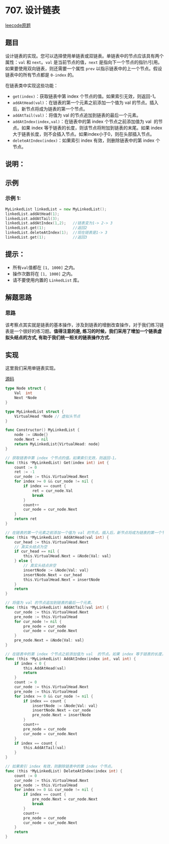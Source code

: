 # 707. 设计链表

[leecode原题](https://leetcode.cn/problems/design-linked-list/)

## 题目

设计链表的实现。您可以选择使用单链表或双链表。单链表中的节点应该具有两个属性：`val` 和 `next`。`val` 是当前节点的值，`next` 是指向下一个节点的指针/引用。如果要使用双向链表，则还需要一个属性 `prev` 以指示链表中的上一个节点。假设链表中的所有节点都是 `0-index` 的。

在链表类中实现这些功能：

- `get(index)`：获取链表中第 index 个节点的值。如果索引无效，则返回-1。
- `addAtHead(val)`：在链表的第一个元素之前添加一个值为 val 的节点。插入后，新节点将成为链表的第一个节点。
- `addAtTail(val)`：将值为 val 的节点追加到链表的最后一个元素。
- `addAtIndex(index,val)`：在链表中的第 index 个节点之前添加值为 val  的节点。如果 index 等于链表的长度，则该节点将附加到链表的末尾。如果 index 大于链表长度，则不会插入节点。如果index小于0，则在头部插入节点。
- `deleteAtIndex(index)`：如果索引 index 有效，则删除链表中的第 index 个节点。

## 说明：

## 示例

### 示例 1:

```go
MyLinkedList linkedList = new MyLinkedList();
linkedList.addAtHead(1);
linkedList.addAtTail(3);
linkedList.addAtIndex(1,2);   //链表变为1-> 2-> 3
linkedList.get(1);            //返回2
linkedList.deleteAtIndex(1);  //现在链表是1-> 3
linkedList.get(1);            //返回3
```

## 提示：
- 所有`val`值都在 `[1, 1000]` 之内。
- 操作次数将在  `[1, 1000]` 之内。
- 请不要使用内置的 `LinkedList` 库。

## 解题思路

### 思路
该考察点其实就是链表的基本操作，涉及到链表的增删改查操作，对于我们练习链表是一个很好的练习题。**值得注意的是, 练习的时候，我们采用了增加一个链表虚拟头结点的方式, 有助于我们统一相关的链表操作方式.**

## 实现
这里我们采用单链表实现。

[源码](./code/707-design-linked-list/main.go)
```go
type Node struct {
	Val  int
	Next *Node
}

type MyLinkedList struct {
	VirtualHead *Node // 虚拟头节点
}

func Constructor() MyLinkedList {
	node := &Node{}
	node.Next = nil
	return MyLinkedList{VirtualHead: node}
}

// 获取链表中第 index 个节点的值。如果索引无效，则返回-1。
func (this *MyLinkedList) Get(index int) int {
	count := 0
	ret := -1
	cur_node := this.VirtualHead.Next
	for index >= 0 && cur_node != nil {
		if index == count {
			ret = cur_node.Val
			break
		}
		count++
		cur_node = cur_node.Next
	}
	return ret
}

// 在链表的第一个元素之前添加一个值为 val 的节点。插入后，新节点将成为链表的第一个节点。
func (this *MyLinkedList) AddAtHead(val int) {
	cur_head := this.VirtualHead.Next
	// 真实头结点为空
	if cur_head == nil {
		this.VirtualHead.Next = &Node{Val: val}
	} else {
		// 真实头结点非空
		insertNode := &Node{Val: val}
		insertNode.Next = cur_head
		this.VirtualHead.Next = insertNode
	}
	return
}

// 将值为 val 的节点追加到链表的最后一个元素。
func (this *MyLinkedList) AddAtTail(val int) {
	cur_node := this.VirtualHead.Next
	pre_node := this.VirtualHead
	for cur_node != nil {
		pre_node = cur_node
		cur_node = cur_node.Next
	}
	pre_node.Next = &Node{Val: val}
}

// 在链表中的第 index 个节点之前添加值为 val  的节点。如果 index 等于链表的长度，则该节点将附加到链表的末尾。如果 index 大于链表长度，则不会插入节点。如果index小于0，则在头部插入节点。
func (this *MyLinkedList) AddAtIndex(index int, val int) {
	if index < 0 {
		this.AddAtHead(val)
		return
	}
	count := 0
	cur_node := this.VirtualHead.Next
	pre_node := this.VirtualHead
	for index >= 0 && cur_node != nil {
		if index == count {
			insertNode := &Node{Val: val}
			insertNode.Next = cur_node
			pre_node.Next = insertNode
		}
		count++
		pre_node = cur_node
		cur_node = cur_node.Next
	}
	if index == count {
		this.AddAtTail(val)
	}
}

// 如果索引 index 有效，则删除链表中的第 index 个节点。
func (this *MyLinkedList) DeleteAtIndex(index int) {
	count := 0
	cur_node := this.VirtualHead.Next
	pre_node := this.VirtualHead
	for index >= 0 && cur_node != nil {
		if index == count {
			pre_node.Next = cur_node.Next
			break
		}
		count++
		pre_node = cur_node
		cur_node = cur_node.Next
	}
	return
}
```
